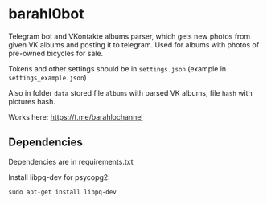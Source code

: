 # barahl0bot

Telegram bot and VKontakte albums parser, which gets new photos from given VK albums and posting it to telegram. 
Used for albums with photos of pre-owned bicycles for sale.

Tokens and other settings should be in ```settings.json``` (example in ```settings_example.json```)

Also in folder ```data``` stored file ```albums``` with parsed VK albums, file ```hash``` 
with pictures hash.

Works here: https://t.me/barahlochannel

## Dependencies

Dependencies are in requirements.txt

Install libpq-dev for psycopg2:

````
sudo apt-get install libpq-dev
````
